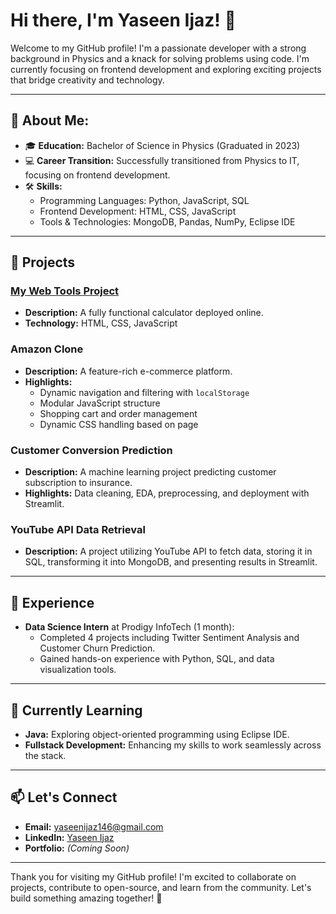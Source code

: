# Hi there, I'm Yaseen Ijaz! 👋

Welcome to my GitHub profile! I'm a passionate developer with a strong background in Physics and a knack for solving problems using code. I'm currently focusing on frontend development and exploring exciting projects that bridge creativity and technology.

---

## 🌟 About Me:
- 🎓 **Education:** Bachelor of Science in Physics (Graduated in 2023)
- 💻 **Career Transition:** Successfully transitioned from Physics to IT, focusing on frontend development.
- 🛠️ **Skills:**
  - Programming Languages: Python, JavaScript, SQL
  - Frontend Development: HTML, CSS, JavaScript
  - Tools & Technologies: MongoDB, Pandas, NumPy, Eclipse IDE

---

## 🚀 Projects
### [My Web Tools Project](https://yaseenijaz.github.io/Calculator/)
- **Description:** A fully functional calculator deployed online.
- **Technology:** HTML, CSS, JavaScript

### Amazon Clone
- **Description:** A feature-rich e-commerce platform.
- **Highlights:**
  - Dynamic navigation and filtering with `localStorage`
  - Modular JavaScript structure
  - Shopping cart and order management
  - Dynamic CSS handling based on page

### Customer Conversion Prediction
- **Description:** A machine learning project predicting customer subscription to insurance.
- **Highlights:** Data cleaning, EDA, preprocessing, and deployment with Streamlit.

### YouTube API Data Retrieval
- **Description:** A project utilizing YouTube API to fetch data, storing it in SQL, transforming it into MongoDB, and presenting results in Streamlit.

---

## 💼 Experience
- **Data Science Intern** at Prodigy InfoTech (1 month):
  - Completed 4 projects including Twitter Sentiment Analysis and Customer Churn Prediction.
  - Gained hands-on experience with Python, SQL, and data visualization tools.

---

## 🌱 Currently Learning
- **Java:** Exploring object-oriented programming using Eclipse IDE.
- **Fullstack Development:** Enhancing my skills to work seamlessly across the stack.

---

## 📫 Let's Connect
- **Email:** yaseenijaz146@gmail.com
- **LinkedIn:** [Yaseen Ijaz](https://www.linkedin.com/in/yaseenijaz78/) 
- **Portfolio:** *(Coming Soon)*

---

Thank you for visiting my GitHub profile! I'm excited to collaborate on projects, contribute to open-source, and learn from the community. Let's build something amazing together! 🚀
